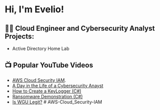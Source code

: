 <h1>Hi, I'm Evelio! </h1>

<h2>👨‍💻 Cloud Engineer and Cybersecurity Analyst Projects:</h2>

- Active Directory Home Lab


<h2>📺 Popular YouTube Videos</h2>

- [AWS Cloud Security IAM]().
- [A Day in the Life of a Cybersecurity Anayst](https://www.youtube.com/watch?v=uHy3oM7NnoU)
- [How to Create a KeyLogger (C#)](https://www.youtube.com/watch?v=N-L9hklSlNk)
- [Ransomware Demonstration (C#)](https://www.youtube.com/watch?v=OfvdQeh79s0)
- [Is WGU Legit?](https://www.youtube.com/watch?v=E2MwRWxDBkA)
#   A W S - C l o u d _ S e c u r i t y - I A M  
 